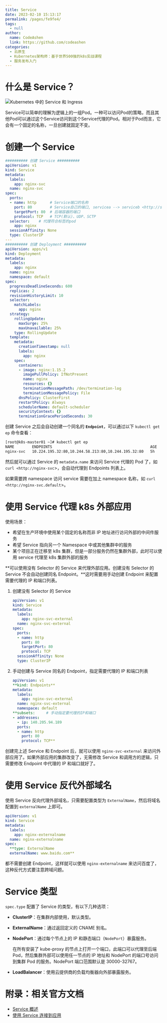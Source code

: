 ```yaml
---
title: Service
date: 2023-02-10 15:13:17
permalink: /pages/fe9fe4/
tags: 
  - null
author: 
  name: CodeAshen
  link: https://github.com/codeashen
categories: 
  - 云原生
  - Kubernetes架构师：基于世界500强的k8s实战课程
  - 服务发布入门
---
```



# 什么是 Service？

![Kubernetes 中的 Service 和 Ingress](https://cc.hjfile.cn/cc/img/20220511/2022051106400777720414.png)

Service可以简单的理解为逻辑上的一组Pod。一种可以访问Pod的策略，而且其他Pod可以通过这个Service访问到这个Service代理的Pod。相对于Pod而言，它会有一个固定的名称，一旦创建就固定不变。

# 创建一个 Service

```yaml
########## 创建 Service ##########
apiVersion: v1
kind: Service
metadata:
  labels:
    app: nginx-svc
  name: nginx-svc
spec:
  ports:
  - name: http      # Service端口的名称
    port: 80        # Service自己的端口, servicea --> serviceb <http://serviceb>,  <http://serviceb:8080> 
    targetPort: 80  # 后端容器的端口
    protocol: TCP   # TCP(默认)、UDP、SCTP
  selector:    # 代理符合标签的pod
    app: nginx
  sessionAffinity: None
  type: ClusterIP
---
########## 创建 Deployment ##########
apiVersion: apps/v1
kind: Deployment
metadata:
  labels:
    app: nginx
  name: nginx
  namespace: default
spec:
  progressDeadlineSeconds: 600
  replicas: 2
  revisionHistoryLimit: 10
  selector:
    matchLabels:
      app: nginx
  strategy:
    rollingUpdate:
      maxSurge: 25%
      maxUnavailable: 25%
    type: RollingUpdate
  template:
    metadata:
      creationTimestamp: null
      labels:
        app: nginx
    spec:
      containers:
      - image: nginx:1.15.2
        imagePullPolicy: IfNotPresent
        name: nginx
        resources: {}
        terminationMessagePath: /dev/termination-log
        terminationMessagePolicy: File
      dnsPolicy: ClusterFirst
      restartPolicy: Always
      schedulerName: default-scheduler
      securityContext: {}
      terminationGracePeriodSeconds: 30
```

创建 Service 之后会自动创建一个同名的 **`Endpoint`**，可以通过以下 `kubectl get ep` 命令查看：

```xml
[root@k8s-master01 ~]# kubectl get ep
NAME        ENDPOINTS                                            AGE
nginx-svc   10.224.195.32:80,10.244.58.213:80,10.244.195.32:80   5h
```

然后就可以通过 Service 的 `metadata.name` 来访问 Service 代理的 Pod 了，如 `curl <http://nginx-svc`>，会自动代理到 Endpoints 列表上。

如果需要跨 namespace 访问 service 需要在加上 namespace 名称，如 `curl <http://nginx-svc.default`>。

# 使用 Service 代理 k8s 外部应用

使用场景：

- 希望在生产环境中使用某个固定的名称而非 IP 地址进行访问外部的中间件服务
- 希望 Service 指向另一个 Namespace 中或其他集群中的服务
- 某个项目正在迁移至 k8s 集群，但是一部分服务仍然在集群外部，此时可以使用 service 代理至 k8s 集群外部的服务

**可以使用没有 Selector 的 Service 来代理外部应用。创建没有 Selector 的 Service 不会自动创建同名 Endpoint。**这时需要用手动创建 Endpoint 来配置需要代理的 IP 和端口列表。

1. 创建没有 Selector 的 Service

   ```yaml
   apiVersion: v1
   kind: Service
   metadata:
     labels:
       app: nginx-svc-external
     name: nginx-svc-external
   spec:
     ports:
     - name: http
       port: 80
       targetPort: 80
       protocol: TCP
     sessionAffinity: None
     type: ClusterIP
   ```

2. 手动创建与 Service 同名的 Endpoint，指定需要代理的 IP 和端口列表

   ```yaml
   apiVersion: v1
   **kind: Endpoints**
   metadata:
     labels:
       app: nginx-svc-external
     name: nginx-svc-external
     namespace: default
   **subsets:     # 手动指定要代理的IP和端口
   - addresses:
     - ip: 140.205.94.189 
     ports:
     - name: http
       port: 80
       protocol: TCP**
   ```

创建完上述 Service 和 Endpoint 后，就可以使用 `nginx-svc-external` 来访问外部应用了。如果外部应用的集群改变了，无需修改 Service 和调用方的逻辑，只需要修改 Endpoint 中代理的 IP 和端口就好了。

# 使用 Service 反代外部域名

使用 Service 反向代理外部域名，只需要配置类型为 `ExternalName`，然后将域名配置到 `externalName` 上即可。

```yaml
apiVersion: v1
kind: Service
metadata:
  labels:
    app: nginx-externalname
  name: nginx-externalname
spec:
  **type: ExternalName
  externalName: www.baidu.com**
```

都不需要创建 Endpoint，这样就可以使用 `nginx-externalname` 来访问百度了，这种反代方式要注意跨域问题。

# Service 类型

`spec.type` 配置了 Service 的类型，有以下几种选项：

- **ClusterIP**：在集群内部使用，默认类型。

- **ExternalName**：通过返回定义的 CNAME 别名。

- **NodePort**：通过每个节点上的 IP 和静态端口（`NodePort`）暴露服务。

  在所有安装了 kube-proxy 的节点上打开一个端口，此端口可以代理至后端 Pod，然后集群外部可以使用任一节点的 IP 地址和 NodePort 的端口号访问到集群 Pod 的服务。NodePort 端口范围默认是 30000-32767。

- **LoadBalancer**：使用云提供商的负载均衡器向外部暴露服务。

# 附录：相关官方文档

- [Service 概述](https://kubernetes.io/zh/docs/concepts/services-networking/service/)
- [使用 Service 连接到应用](https://kubernetes.io/zh/docs/concepts/services-networking/connect-applications-service/)